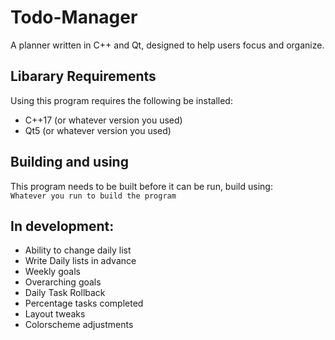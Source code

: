 # Todo-Manager
A planner written in C++ and Qt, designed to help users focus and organize. 

## Libarary Requirements 
Using this program requires the following be installed:
* C++17 (or whatever version you used)
* Qt5 (or whatever version you used)
	
## Building and using
This program needs to be built before it can be run, build using: </br>
`Whatever you run to build the program` </br>

## In development:
* Ability to change daily list
* Write Daily lists in advance
* Weekly goals
* Overarching goals
* Daily Task Rollback
* Percentage tasks completed
* Layout tweaks
* Colorscheme adjustments
